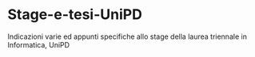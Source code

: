 # Stage-e-tesi-UniPD
Indicazioni varie ed appunti specifiche allo stage della laurea triennale in Informatica, UniPD

